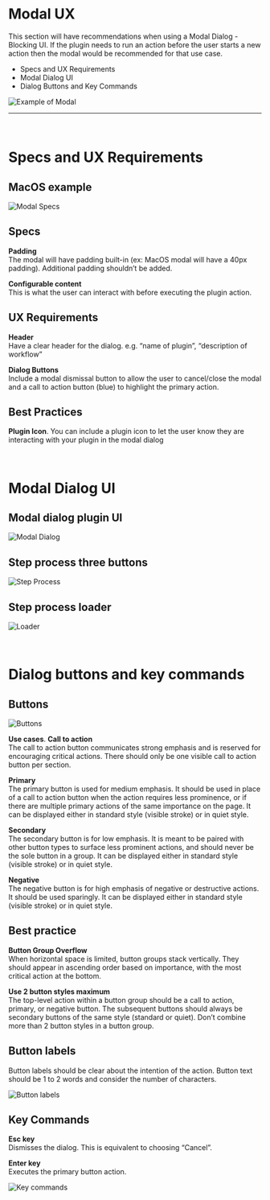 # Modal UX

This section will have recommendations when using a Modal Dialog -  Blocking UI. If the plugin needs to run an action before the user starts a new action then the modal would be recommended for that use case. 

- Specs and UX Requirements
- Modal Dialog UI
- Dialog Buttons and Key Commands

![Example of Modal](../ux_images/Modal_UX_1_Example.png)

----------

 <br />

# Specs and UX Requirements

## MacOS example

![Modal Specs](../ux_images/Modal_UX_2_Specs.png)

## Specs

**Padding**  
The modal will have padding built-in (ex: MacOS modal will 
have a 40px padding). Additional padding shouldn’t be added.

**Configurable content**  
This is what the user can interact with before executing the plugin action. 


## UX Requirements

**Header**  
Have a clear header for the dialog. e.g. “name of plugin”, “description of workflow”


**Dialog Buttons**  
Include a modal dismissal button to allow the user to cancel/close the modal and a call to action button (blue) to highlight the primary action. 


## Best Practices

**Plugin Icon**. 
You can include a plugin icon to let the user know they are interacting with your plugin in the modal dialog

 <br />

# Modal Dialog UI

## Modal dialog plugin UI

![Modal Dialog](../ux_images/Modal_UX_3_Modal_Dialog.png)

## Step process three buttons

![Step Process](../ux_images/Modal_UX_4_Step_Process.png)

## Step process loader

![Loader](../ux_images/Modal_UX_5_Loader.png)

 <br />

# Dialog buttons and key commands

## Buttons

![Buttons](../ux_images/Modal_UX_6_Buttons.png)

**Use cases**. 
**Call to action**  
The call to action button communicates strong emphasis and is reserved for encouraging critical actions. There should only be one visible call to action button per section.

**Primary**  
The primary button is used for medium emphasis. It should be used in place of a call to action button when the action requires less prominence, or if there are multiple primary actions of the same importance on the page. It can be displayed either in standard style (visible stroke) or in quiet style.

**Secondary**  
The secondary button is for low emphasis. It is meant to be paired with other button types to surface less prominent actions, and should never be the sole button in a group. It can be displayed either in standard style (visible stroke) or in quiet style.

**Negative**  
The negative button is for high emphasis of negative or destructive actions. It should be used sparingly. It can be displayed either in standard style (visible stroke) or in quiet style.

## Best practice

**Button Group Overflow**  
When horizontal space is limited, button groups stack vertically. 
They should appear in ascending order based on importance, with the most critical action 
at the bottom.

**Use 2 button styles maximum**  
The top-level action within a button group should be a call to action, primary, or negative button. The subsequent buttons should always be secondary buttons of the same style (standard or quiet). Don’t combine more than 2 button styles in a button group.

## Button labels

Button labels should be clear about the intention of the action. Button text should be 1 to 2 words and consider the number of characters.

![Button labels](../ux_images/Modal_UX_7_Button_Labels.png)

## Key Commands

**Esc key**  
Dismisses the dialog. This is equivalent to choosing “Cancel”.

**Enter key**  
Executes the primary button action.

![Key commands](../ux_images/Modal_UX_8_Key_Commands.png)
